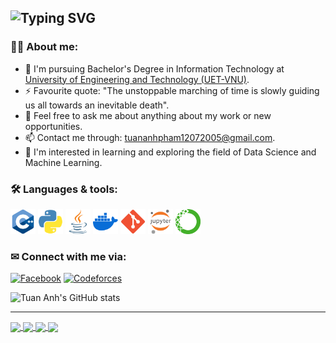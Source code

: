 ![Typing SVG](https://readme-typing-svg.demolab.com?font=Fira+Code&pause=1000&width=435&lines=Hi%2C+I'm+%40Dainn98+%F0%9F%91%A8%E2%80%8D%F0%9F%92%BB;A+2th-year+student+from+UET-VNU)
---
### 👩‍💻 About me:
- 🌱 I'm pursuing Bachelor's Degree in Information Technology at [University of Engineering and Technology (UET-VNU)](https://uet.vnu.edu.vn/).
- ⚡ Favourite quote: "The unstoppable marching of time is slowly guiding us all towards an inevitable death".
- 💬 Feel free to ask me about anything about my work or new opportunities.
- 📫 Contact me through: [tuananhpham12072005@gmail.com](mailto:tuananhpham12072005@gmail.com).
- 🔭 I'm interested in learning and exploring the field of Data Science and Machine Learning.

### 🛠 Languages & tools:
<div>          
  <p align="left">
    <img src="./logo/cplusplus.png" title="C++" width="40" height="40" />
    <img src="./logo/python.png" title="python" width="40" height="40" />
    <img src="./logo/java.png" title="Java" width="40" height="40" />
    <img src="./logo/docker.png" title="Docker" width="40" height="40" />
    <img src="./logo/git.png" title="Git" width="40" height="40" />
    <img src="./logo/jupiter_notebook.png" title="Jupiter notebook" width="40" height="40" />
    <img src="./logo/anaconda.png" title="Anaconda" width="40" height="40" />
  </p>
</div>  

### ✉ Connect with me via: 

[![Facebook](https://img.shields.io/badge/Facebook-%231877F2.svg?logo=Facebook&logoColor=white)](https://www.facebook.com/dainn98/) 
[![Codeforces](https://img.shields.io/badge/Codeforce-%231877F2.svg?logo=Codeforce&logoColor=white)](https://codeforces.com/profile/dainn98)

![Tuan Anh's GitHub stats](https://github-readme-stats.vercel.app/api?username=dainn98&hide=contribs,prs,issues&theme=radical)

---

<a href="https://github.com/Dainn98/FloppyBird">
  <!-- Change the `github-readme-stats.anuraghazra1.vercel.app` to `github-readme-stats.vercel.app`  -->
  <img align="center" src="https://github-readme-stats.anuraghazra1.vercel.app/api/pin/?username=Dainn98&repo=FLoppyBird&theme=radical" />
</a>  

<a href="https://github.com/Dainn98/PracticeGit">
  <!-- Change the `github-readme-stats.anuraghazra1.vercel.app` to `github-readme-stats.vercel.app`  -->
  <img align="center" src="https://github-readme-stats.anuraghazra1.vercel.app/api/pin/?username=Dainn98&repo=LibraryManagement&theme=merko" />
</a>
<a href="https://github.com/Dainn98/HangMan">
  <!-- Change the `github-readme-stats.anuraghazra1.vercel.app` to `github-readme-stats.vercel.app`  -->
  <img align="center" src="https://github-readme-stats.anuraghazra1.vercel.app/api/pin/?username=Dainn98&repo=HangMan&theme=merko" />
</a>  
<a href="https://github.com/Dainn98/Simple_XO">
  <!-- Change the `github-readme-stats.anuraghazra1.vercel.app` to `github-readme-stats.vercel.app`  -->
  <img align="center" src="https://github-readme-stats.anuraghazra1.vercel.app/api/pin/?username=Dainn98&repo=Simple_XO&theme=radical" />
</a>  

